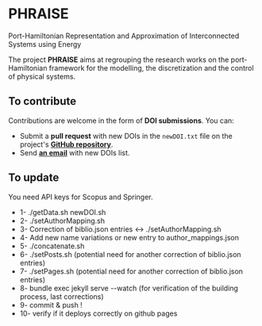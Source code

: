# PHRAISE
Port-Hamiltonian Representation and Approximation of Interconnected Systems using Energy

The project **PHRAISE** aims at regrouping the research works on the port-Hamiltonian framework for the modelling, the discretization and the control of physical systems.

## To contribute

Contributions are welcome in the form of **DOI submissions**. You can:
- Submit a **pull request** with new DOIs in the `newDOI.txt` file on the project's [**GitHub repository**](https://github.com/g-haine/phraise).
- Send [**an email**](mailto:ghislain.haine@isae.fr) with new DOIs list.

## To update

You need API keys for Scopus and Springer.

- 1- ./getData.sh newDOI.sh
- 2- ./setAuthorMapping.sh
- 3- Correction of biblio.json entries <-> ./setAuthorMapping.sh
- 4- Add new name variations or new entry to author_mappings.json
- 5- ./concatenate.sh
- 6- ./setPosts.sh (potential need for another correction of biblio.json entries)
- 7- ./setPages.sh (potential need for another correction of biblio.json entries)
- 8- bundle exec jekyll serve --watch (for verification of the building process, last corrections)
- 9- commit & push !
- 10- verify if it deploys correctly on github pages
